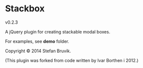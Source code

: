 Stackbox 
========

v0.2.3

A jQuery plugin for creating stackable modal boxes.

For examples, see **demo** folder.

Copyright © 2014 Stefan Bruvik.

(This plugin was forked from code written by Ivar Borthen i 2012.)
